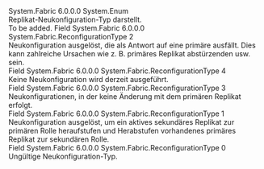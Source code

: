 <Type Name="ReconfigurationType" FullName="System.Fabric.ReconfigurationType">
  <TypeSignature Language="C#" Value="public enum ReconfigurationType" />
  <TypeSignature Language="ILAsm" Value=".class public auto ansi sealed ReconfigurationType extends System.Enum" />
  <TypeSignature Language="DocId" Value="T:System.Fabric.ReconfigurationType" />
  <TypeSignature Language="VB.NET" Value="Public Enum ReconfigurationType" />
  <TypeSignature Language="F#" Value="type ReconfigurationType = " />
  <AssemblyInfo>
    <AssemblyName>System.Fabric</AssemblyName>
    <AssemblyVersion>6.0.0.0</AssemblyVersion>
  </AssemblyInfo>
  <Base>
    <BaseTypeName>System.Enum</BaseTypeName>
  </Base>
  <Docs>
    <summary>
            Replikat-Neukonfiguration-Typ darstellt.
            </summary>
    <remarks>To be added.</remarks>
  </Docs>
  <Members>
    <Member MemberName="Failover">
      <MemberSignature Language="C#" Value="Failover" />
      <MemberSignature Language="ILAsm" Value=".field public static literal valuetype System.Fabric.ReconfigurationType Failover = int32(2)" />
      <MemberSignature Language="DocId" Value="F:System.Fabric.ReconfigurationType.Failover" />
      <MemberSignature Language="VB.NET" Value="Failover" />
      <MemberSignature Language="F#" Value="Failover = 2" Usage="System.Fabric.ReconfigurationType.Failover" />
      <MemberType>Field</MemberType>
      <AssemblyInfo>
        <AssemblyName>System.Fabric</AssemblyName>
        <AssemblyVersion>6.0.0.0</AssemblyVersion>
      </AssemblyInfo>
      <ReturnValue>
        <ReturnType>System.Fabric.ReconfigurationType</ReturnType>
      </ReturnValue>
      <MemberValue>2</MemberValue>
      <Docs>
        <summary>
            Neukonfiguration ausgelöst, die als Antwort auf eine primäre ausfällt. Dies kann zahlreiche Ursachen wie z. B. primäres Replikat abstürzenden usw. sein.
            </summary>
      </Docs>
    </Member>
    <Member MemberName="None">
      <MemberSignature Language="C#" Value="None" />
      <MemberSignature Language="ILAsm" Value=".field public static literal valuetype System.Fabric.ReconfigurationType None = int32(4)" />
      <MemberSignature Language="DocId" Value="F:System.Fabric.ReconfigurationType.None" />
      <MemberSignature Language="VB.NET" Value="None" />
      <MemberSignature Language="F#" Value="None = 4" Usage="System.Fabric.ReconfigurationType.None" />
      <MemberType>Field</MemberType>
      <AssemblyInfo>
        <AssemblyName>System.Fabric</AssemblyName>
        <AssemblyVersion>6.0.0.0</AssemblyVersion>
      </AssemblyInfo>
      <ReturnValue>
        <ReturnType>System.Fabric.ReconfigurationType</ReturnType>
      </ReturnValue>
      <MemberValue>4</MemberValue>
      <Docs>
        <summary>
            Keine Neukonfiguration wird derzeit ausgeführt.
            </summary>
      </Docs>
    </Member>
    <Member MemberName="Other">
      <MemberSignature Language="C#" Value="Other" />
      <MemberSignature Language="ILAsm" Value=".field public static literal valuetype System.Fabric.ReconfigurationType Other = int32(3)" />
      <MemberSignature Language="DocId" Value="F:System.Fabric.ReconfigurationType.Other" />
      <MemberSignature Language="VB.NET" Value="Other" />
      <MemberSignature Language="F#" Value="Other = 3" Usage="System.Fabric.ReconfigurationType.Other" />
      <MemberType>Field</MemberType>
      <AssemblyInfo>
        <AssemblyName>System.Fabric</AssemblyName>
        <AssemblyVersion>6.0.0.0</AssemblyVersion>
      </AssemblyInfo>
      <ReturnValue>
        <ReturnType>System.Fabric.ReconfigurationType</ReturnType>
      </ReturnValue>
      <MemberValue>3</MemberValue>
      <Docs>
        <summary>
            Neukonfigurationen, in der keine Änderung mit dem primären Replikat erfolgt.
            </summary>
      </Docs>
    </Member>
    <Member MemberName="SwapPrimary">
      <MemberSignature Language="C#" Value="SwapPrimary" />
      <MemberSignature Language="ILAsm" Value=".field public static literal valuetype System.Fabric.ReconfigurationType SwapPrimary = int32(1)" />
      <MemberSignature Language="DocId" Value="F:System.Fabric.ReconfigurationType.SwapPrimary" />
      <MemberSignature Language="VB.NET" Value="SwapPrimary" />
      <MemberSignature Language="F#" Value="SwapPrimary = 1" Usage="System.Fabric.ReconfigurationType.SwapPrimary" />
      <MemberType>Field</MemberType>
      <AssemblyInfo>
        <AssemblyName>System.Fabric</AssemblyName>
        <AssemblyVersion>6.0.0.0</AssemblyVersion>
      </AssemblyInfo>
      <ReturnValue>
        <ReturnType>System.Fabric.ReconfigurationType</ReturnType>
      </ReturnValue>
      <MemberValue>1</MemberValue>
      <Docs>
        <summary>
            Neukonfiguration ausgelöst, um ein aktives sekundäres Replikat zur primären Rolle heraufstufen und Herabstufen vorhandenes primäres Replikat zur sekundären Rolle.
            </summary>
      </Docs>
    </Member>
    <Member MemberName="Unknown">
      <MemberSignature Language="C#" Value="Unknown" />
      <MemberSignature Language="ILAsm" Value=".field public static literal valuetype System.Fabric.ReconfigurationType Unknown = int32(0)" />
      <MemberSignature Language="DocId" Value="F:System.Fabric.ReconfigurationType.Unknown" />
      <MemberSignature Language="VB.NET" Value="Unknown" />
      <MemberSignature Language="F#" Value="Unknown = 0" Usage="System.Fabric.ReconfigurationType.Unknown" />
      <MemberType>Field</MemberType>
      <AssemblyInfo>
        <AssemblyName>System.Fabric</AssemblyName>
        <AssemblyVersion>6.0.0.0</AssemblyVersion>
      </AssemblyInfo>
      <ReturnValue>
        <ReturnType>System.Fabric.ReconfigurationType</ReturnType>
      </ReturnValue>
      <MemberValue>0</MemberValue>
      <Docs>
        <summary>
            Ungültige Neukonfiguration-Typ.
            </summary>
      </Docs>
    </Member>
  </Members>
</Type>
